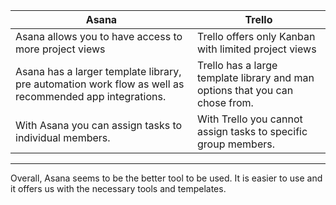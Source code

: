 | Asana    | Trello  | 
| ------------- | ------------- |
| Asana allows you to have access to more project views | Trello offers only Kanban with limited project views |
| Asana has a larger template library, pre automation work flow as well as recommended app integrations. | Trello has a large template library and man options that you can chose from. |
| With Asana you can assign tasks to individual members. | With Trello you cannot assign tasks to specific group members. |

----------------------------

Overall, Asana seems to be the better tool to be used. It is easier to use and it offers us with the necessary tools and tempelates.


